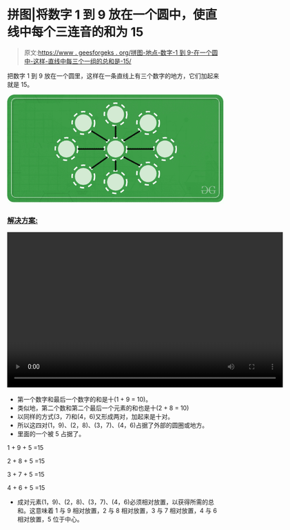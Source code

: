 # 拼图|将数字 1 到 9 放在一个圆中，使直线中每个三连音的和为 15

> 原文:[https://www . geesforgeks . org/拼图-地点-数字-1 到 9-在一个圆中-这样-直线中每三个一组的总和是-15/](https://www.geeksforgeeks.org/puzzle-place-numbers-1-to-9-in-a-circle-such-that-sum-of-every-triplet-in-straight-line-is-15/)

把数字 1 到 9 放在一个圆里，这样在一条直线上有三个数字的地方，它们加起来就是 15。

![](img/a427d4716fb9cd9a7d75a1ccfd60affe.png)

### **<u>解决方案:</u>**

<video class="wp-video-shortcode" id="video-450389-1" width="640" height="360" preload="metadata" controls=""><source type="video/mp4" src="https://media.geeksforgeeks.org/wp-content/uploads/20200710130155/wpv.mp4?_=1">[https://media.geeksforgeeks.org/wp-content/uploads/20200710130155/wpv.mp4](https://media.geeksforgeeks.org/wp-content/uploads/20200710130155/wpv.mp4)</video>

*   第一个数字和最后一个数字的和是十(1 + 9 = 10)。
*   类似地，第二个数和第二个最后一个元素的和也是十(2 + 8 = 10)
*   以同样的方式(3，7)和(4，6)又形成两对，加起来是十对。
*   所以这四对(1，9)、(2，8)、(3，7)、(4，6)占据了外部的圆圈或地方。
*   里面的一个被 5 占据了。

1 + 9 + 5 =15

2 + 8 + 5 =15

3 + 7 + 5 =15

4 + 6 + 5 =15

*   成对元素(1，9)、(2，8)、(3，7)、(4，6)必须相对放置，以获得所需的总和。这意味着 1 与 9 相对放置，2 与 8 相对放置，3 与 7 相对放置，4 与 6 相对放置，5 位于中心。
